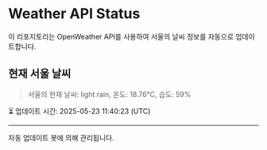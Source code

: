 
# Weather API Status

이 리포지토리는 OpenWeather API를 사용하여 서울의 날씨 정보를 자동으로 업데이트합니다.

## 현재 서울 날씨
> 서울의 현재 날씨: light rain, 온도: 18.76°C, 습도: 59%

⏳ 업데이트 시간: 2025-05-23 11:40:23 (UTC)

---
자동 업데이트 봇에 의해 관리됩니다.
